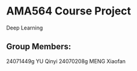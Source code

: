 # AMA564 Course Project
Deep Learning
## Group Members:
24071449g  YU Qinyi
24070208g  MENG Xiaofan
